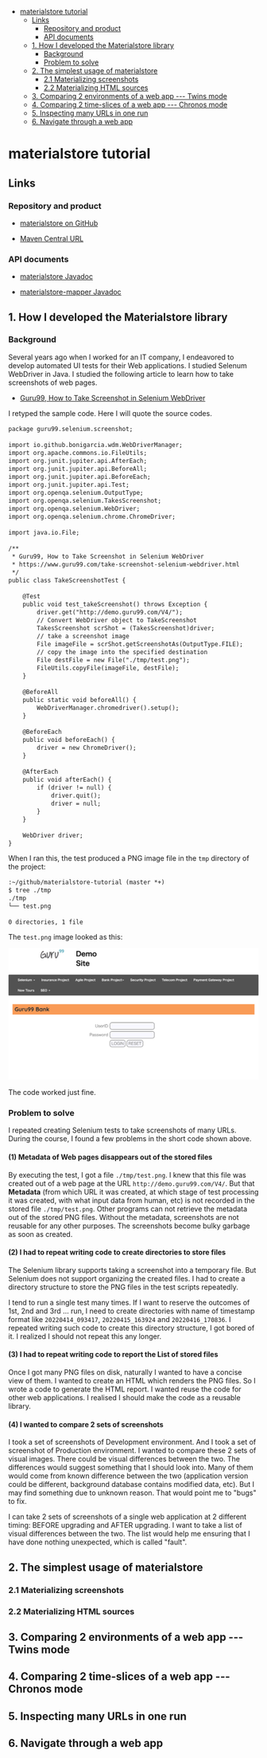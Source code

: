 -   [materialstore tutorial](#materialstore-tutorial)
    -   [Links](#links)
        -   [Repository and product](#repository-and-product)
        -   [API documents](#api-documents)
    -   [1. How I developed the Materialstore library](#1-how-i-developed-the-materialstore-library)
        -   [Background](#background)
        -   [Problem to solve](#problem-to-solve)
    -   [2. The simplest usage of materialstore](#2-the-simplest-usage-of-materialstore)
        -   [2.1 Materializing screenshots](#2-1-materializing-screenshots)
        -   [2.2 Materializing HTML sources](#2-2-materializing-html-sources)
    -   [3. Comparing 2 environments of a web app --- Twins mode](#3-comparing-2-environments-of-a-web-app-twins-mode)
    -   [4. Comparing 2 time-slices of a web app --- Chronos mode](#4-comparing-2-time-slices-of-a-web-app-chronos-mode)
    -   [5. Inspecting many URLs in one run](#5-inspecting-many-urls-in-one-run)
    -   [6. Navigate through a web app](#6-navigate-through-a-web-app)

# materialstore tutorial

## Links

### Repository and product

-   [materialstore on GitHub](https://github.com/kazurayam/materialstore)

-   [Maven Central URL](https://mvnrepository.com/artifact/com.kazurayam/materialstore)

### API documents

-   [materialstore Javadoc](https://kazurayam.github.io/materialstore/api/)

-   [materialstore-mapper Javadoc](https://kazurayam.github.io/materialstore-mapper/api/)

## 1. How I developed the Materialstore library

### Background

Several years ago when I worked for an IT company, I endeavored to develop
automated UI tests for their Web applications.
I studied Selenum WebDriver in Java.
I studied the following article to learn how to take screenshots of web pages.

-   [Guru99, How to Take Screenshot in Selenium WebDriver](https://www.guru99.com/take-screenshot-selenium-webdriver.html)

I retyped the sample code. Here I will quote the source codes.

    package guru99.selenium.screenshot;

    import io.github.bonigarcia.wdm.WebDriverManager;
    import org.apache.commons.io.FileUtils;
    import org.junit.jupiter.api.AfterEach;
    import org.junit.jupiter.api.BeforeAll;
    import org.junit.jupiter.api.BeforeEach;
    import org.junit.jupiter.api.Test;
    import org.openqa.selenium.OutputType;
    import org.openqa.selenium.TakesScreenshot;
    import org.openqa.selenium.WebDriver;
    import org.openqa.selenium.chrome.ChromeDriver;

    import java.io.File;

    /**
     * Guru99, How to Take Screenshot in Selenium WebDriver
     * https://www.guru99.com/take-screenshot-selenium-webdriver.html
     */
    public class TakeScreenshotTest {

        @Test
        public void test_takeScreenshot() throws Exception {
            driver.get("http://demo.guru99.com/V4/");
            // Convert WebDriver object to TakeScreenshot
            TakesScreenshot scrShot = (TakesScreenshot)driver;
            // take a screenshot image
            File imageFile = scrShot.getScreenshotAs(OutputType.FILE);
            // copy the image into the specified destination
            File destFile = new File("./tmp/test.png");
            FileUtils.copyFile(imageFile, destFile);
        }

        @BeforeAll
        public static void beforeAll() {
            WebDriverManager.chromedriver().setup();
        }

        @BeforeEach
        public void beforeEach() {
            driver = new ChromeDriver();
        }

        @AfterEach
        public void afterEach() {
            if (driver != null) {
                driver.quit();
                driver = null;
            }
        }

        WebDriver driver;
    }

When I ran this, the test produced a PNG image file in the `tmp` directory
of the project:

    :~/github/materialstore-tutorial (master *+)
    $ tree ./tmp
    ./tmp
    └── test.png

    0 directories, 1 file

The `test.png` image looked as this:

![test](images/ch1/test.png)

The code worked just fine.

### Problem to solve

I repeated creating Selenium tests to take screenshots of many URLs.
During the course, I found a few problems in the short code shown above.

#### (1) Metadata of Web pages disappears out of the stored files

By executing the test, I got a file `./tmp/test.png`.
I knew that this file was created out of a web page at the URL `http://demo.guru99.com/V4/`.
But that **Metadata** (from which URL it was created, at which stage of test processing it was created, with what input data from human, etc) is not recorded in the stored file `./tmp/test.png`.
Other programs can not retrieve the metadata out of the stored PNG files.
Without the metadata, screenshots are not reusable for any other purposes.
The screenshots become bulky garbage as soon as created.

#### (2) I had to repeat writing code to create directories to store files

The Selenium library supports taking a screenshot into a temporary file.
But Selenium does not support organizing the created files.
I had to create a directory structure to store the PNG files in the test scripts repeatedly.

I tend to run a single test many times. If I want to reserve the outcomes of 1st, 2nd and 3rd …​
run, I need to create directories with name of timestamp format like
`20220414_093417`, `20220415_163924` and `20220416_170836`.
I repeated writing such code to create this directory structure, I got bored of it.
I realized I should not repeat this any longer.

#### (3) I had to repeat writing code to report the List of stored files

Once I got many PNG files on disk, naturally I wanted to have a concise view of them.
I wanted to create an HTML which renders the PNG files.
So I wrote a code to generate the HTML report.
I wanted reuse the code for other web applications.
I realised I should make the code as a reusable library.

#### (4) I wanted to compare 2 sets of screenshots

I took a set of screenshots of Development environment.
And I took a set of screenshot of Production environment.
I wanted to compare these 2 sets of visual images.
There could be visual differences between the two.
The differences would suggest something that I should look into.
Many of them would come from known difference between the two (application version could be different,
background database contains modified data, etc). But I may find something due to unknown reason.
That would point me to "bugs" to fix.

I can take 2 sets of screenshots of a single web application at 2 different timing: BEFORE upgrading and AFTER upgrading.
I want to take a list of visual differences between the two.
The list would help me ensuring that I have done nothing unexpected, which is called "fault".

## 2. The simplest usage of materialstore

### 2.1 Materializing screenshots

### 2.2 Materializing HTML sources

## 3. Comparing 2 environments of a web app --- Twins mode

## 4. Comparing 2 time-slices of a web app --- Chronos mode

## 5. Inspecting many URLs in one run

## 6. Navigate through a web app
